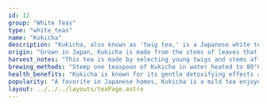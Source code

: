 ```yaml
---
id: 12
group: "White Teas"
type: "white_teas"
name: "Kukicha"
description: "Kukicha, also known as 'twig tea,' is a Japanese white teas made from the stems and twigs of the tea plant, offering a mild, refreshing taste."
origin: "Grown in Japan, Kukicha is made from the stems of leaves that are usually discarded, making it a unique and sustainable option."
harvest_notes: "This tea is made by selecting young twigs and stems after the leaves have been harvested, giving it a less astringent flavor."
brewing_methods: "Steep one teaspoon of Kukicha in water heated to 80°C (176°F) for 2-3 minutes to enjoy its light, grassy taste."
health_benefits: "Kukicha is known for its gentle detoxifying effects and is often consumed to improve digestion."
popularity: "A favorite in Japanese homes, Kukicha is a mild tea enjoyed for its light and refreshing taste."
layout: ../../../layouts/teaPage.astro
---
```

